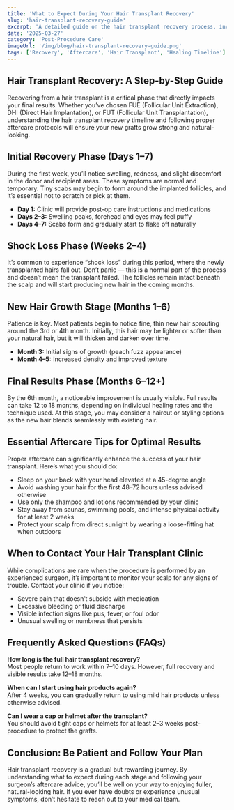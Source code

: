```yaml
---
title: 'What to Expect During Your Hair Transplant Recovery'  
slug: 'hair-transplant-recovery-guide'  
excerpt: 'A detailed guide on the hair transplant recovery process, including healing stages, aftercare tips, and a full recovery timeline to help you achieve the best results.'  
date: '2025-03-27'  
category: 'Post-Procedure Care'  
imageUrl: '/img/blog/hair-transplant-recovery-guide.png'  
tags: ['Recovery', 'Aftercare', 'Hair Transplant', 'Healing Timeline']  
---
```


<h2>Hair Transplant Recovery: A Step-by-Step Guide</h2>  
<p>Recovering from a hair transplant is a critical phase that directly impacts your final results. Whether you’ve chosen FUE (Follicular Unit Extraction), DHI (Direct Hair Implantation), or FUT (Follicular Unit Transplantation), understanding the hair transplant recovery timeline and following proper aftercare protocols will ensure your new grafts grow strong and natural-looking.</p>

<h2>Initial Recovery Phase (Days 1–7)</h2>  
<p>During the first week, you’ll notice swelling, redness, and slight discomfort in the donor and recipient areas. These symptoms are normal and temporary. Tiny scabs may begin to form around the implanted follicles, and it’s essential not to scratch or pick at them.</p>  
<ul>
  <li><strong>Day 1:</strong> Clinic will provide post-op care instructions and medications</li>
  <li><strong>Days 2–3:</strong> Swelling peaks, forehead and eyes may feel puffy</li>
  <li><strong>Days 4–7:</strong> Scabs form and gradually start to flake off naturally</li>
</ul>  

<h2>Shock Loss Phase (Weeks 2–4)</h2>  
<p>It’s common to experience “shock loss” during this period, where the newly transplanted hairs fall out. Don’t panic — this is a normal part of the process and doesn’t mean the transplant failed. The follicles remain intact beneath the scalp and will start producing new hair in the coming months.</p>

<h2>New Hair Growth Stage (Months 1–6)</h2>  
<p>Patience is key. Most patients begin to notice fine, thin new hair sprouting around the 3rd or 4th month. Initially, this hair may be lighter or softer than your natural hair, but it will thicken and darken over time.</p>  
<ul>
  <li><strong>Month 3:</strong> Initial signs of growth (peach fuzz appearance)</li>  
  <li><strong>Month 4–5:</strong> Increased density and improved texture</li>  
</ul>

<h2>Final Results Phase (Months 6–12+)</h2>  
<p>By the 6th month, a noticeable improvement is usually visible. Full results can take 12 to 18 months, depending on individual healing rates and the technique used. At this stage, you may consider a haircut or styling options as the new hair blends seamlessly with existing hair.</p>

<h2>Essential Aftercare Tips for Optimal Results</h2>  
<p>Proper aftercare can significantly enhance the success of your hair transplant. Here’s what you should do:</p>  
<ul>  
  <li>Sleep on your back with your head elevated at a 45-degree angle</li>  
  <li>Avoid washing your hair for the first 48–72 hours unless advised otherwise</li>  
  <li>Use only the shampoo and lotions recommended by your clinic</li>  
  <li>Stay away from saunas, swimming pools, and intense physical activity for at least 2 weeks</li>  
  <li>Protect your scalp from direct sunlight by wearing a loose-fitting hat when outdoors</li>  
</ul>

<h2>When to Contact Your Hair Transplant Clinic</h2>  
<p>While complications are rare when the procedure is performed by an experienced surgeon, it’s important to monitor your scalp for any signs of trouble. Contact your clinic if you notice:</p>  
<ul>  
  <li>Severe pain that doesn’t subside with medication</li>  
  <li>Excessive bleeding or fluid discharge</li>  
  <li>Visible infection signs like pus, fever, or foul odor</li>  
  <li>Unusual swelling or numbness that persists</li>  
</ul>

<h2>Frequently Asked Questions (FAQs)</h2>  
<p><strong>How long is the full hair transplant recovery?</strong><br/>Most people return to work within 7–10 days. However, full recovery and visible results take 12–18 months.</p>  
<p><strong>When can I start using hair products again?</strong><br/>After 4 weeks, you can gradually return to using mild hair products unless otherwise advised.</p>  
<p><strong>Can I wear a cap or helmet after the transplant?</strong><br/>You should avoid tight caps or helmets for at least 2–3 weeks post-procedure to protect the grafts.</p>

<h2>Conclusion: Be Patient and Follow Your Plan</h2>  
<p>Hair transplant recovery is a gradual but rewarding journey. By understanding what to expect during each stage and following your surgeon’s aftercare advice, you’ll be well on your way to enjoying fuller, natural-looking hair. If you ever have doubts or experience unusual symptoms, don’t hesitate to reach out to your medical team.</p>
